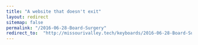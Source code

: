 ```yaml
---
title: "A website that doesn't exit"
layout: redirect
sitemap: false
permalink: "/2016-06-28-Board-Surgery"
redirect_to:  "http://missourivalley.tech/keyboards/2016-06-28-Board-Surgery"
---
```

